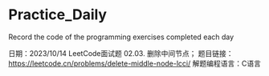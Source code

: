 # Practice_Daily
Record the code of the programming exercises completed each day

日期：2023/10/14
LeetCode面试题 02.03. 删除中间节点；
题目链接：https://leetcode.cn/problems/delete-middle-node-lcci/
解题编程语言：C语言
